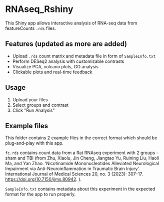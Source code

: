 # RNAseq_Rshiny

This Shiny app allows interactive analysis of RNA-seq data from featureCounts `.rds` files.

## Features (updated as more are added)

- Upload `.rds` count matrix and metadata file in form of `SampleInfo.txt`
- Perform DESeq2 analysis with customizable contrasts
- Visualize PCA, volcano plots, GO analysis
- Clickable plots and real-time feedback

## Usage

1. Upload your files
2. Select groups and contrast
3. Click "Run Analysis"

## Example files

This folder contains 2 example files in the correct format which should be plug-and-play with this app. 

`fc.rds` contains count data from a Rat RNAseq experiment with 2 groups - sham and TBI (from Zhu, Xiaolu, Jin Cheng, Jiangtao Yu, Ruining Liu, Haoli Ma, and Yan Zhao. ‘Nicotinamide Mononucleotides Alleviated Neurological Impairment via Anti-Neuroinflammation in Traumatic Brain Injury’. International Journal of Medical Sciences 20, no. 3 (2023): 307–17. https://doi.org/10.7150/ijms.80942.
).

`SampleInfo.txt` contains metadata about this experiment in the expected format for the app to run properly.
